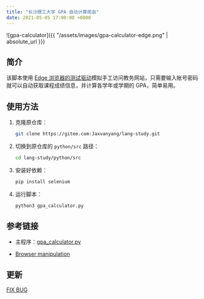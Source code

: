 ```yaml
---
title: "长沙理工大学 GPA 自动计算爬虫"
date: 2021-05-05 17:00:00 +0800
---
```


![gpa-calculator]({{ "/assets/images/gpa-calculator-edge.png" | absolute_url }})  

## 简介

该脚本使用 [Edge 浏览器的测试驱动](https://developer.microsoft.com/en-us/microsoft-edge/tools/webdriver/)模拟手工访问教务网站，只需要输入帐号密码就可以自动获取课程成绩信息，并计算各学年或学期的 GPA，简单易用。  

## 使用方法

1. 克隆原仓库：

	```bash
	git clone https://gitee.com:Jaxvanyang/lang-study.git
	```

1. 切换到原仓库的 `python/src` 路径：

	```bash
	cd lang-study/python/src
	```

2. 安装好依赖：

	```bash
	pip install selenium
	```

3. 运行脚本：

	```bash
	python3 gpa_calculator.py
	```

## 参考链接


- 主程序：[gpa_calculator.py](https://gitee.com/Jaxvanyang/lang-study/blob/gpa/python/src/gpa_calculator.py)  

- [Browser manipulation](https://www.selenium.dev/documentation/en/webdriver/browser_manipulation/)  

## 更新

[FIX BUG](https://gitee.com/Jaxvanyang/lang-study/commit/685ffad3c2e416bd02ba76963e24a13dc2802762)
